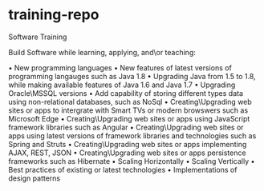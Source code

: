 # training-repo
Software Training

Build Software while learning, applying, and\or teaching:

•	New programming languages
•	New features of latest versions of programming langauges such as Java 1.8
•	Upgrading Java from 1.5 to 1.8, while making available features of Java 1.6 and Java 1.7
•	Upgrading Oracle\MSSQL versions
•	Add capability of storing different types data using non-relational databases, such as NoSql
•	Creating\Upgrading web sites or apps to intergrate with Smart TVs or modern browswers such as Microsoft Edge
•	Creating\Upgrading web sites or apps using JavaScript framework libraries such as Angular
•	Creating\Upgrading web sites or apps using latest versions of framework libraries and technologies such as Spring and Struts
• Creating\Upgrading web sites or apps implementing AJAX, REST, JSON
•	Creating\Upgrading web sites or apps persistence frameworks such as Hibernate
•	Scaling Horizontally 
•	Scaling Vertically
•	Best practices of existing or latest technologies
•	Implementations of design patterns
